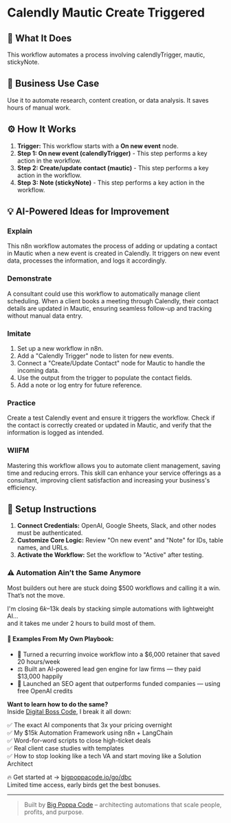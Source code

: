 # Calendly Mautic Create Triggered

## 🚀 What It Does
This workflow automates a process involving calendlyTrigger, mautic, stickyNote.

## 💼 Business Use Case
Use it to automate research, content creation, or data analysis. It saves hours of manual work.

## ⚙️ How It Works
1.  **Trigger:** This workflow starts with a **On new event** node.
2. **Step 1: On new event (calendlyTrigger)** - This step performs a key action in the workflow.
3. **Step 2: Create/update contact (mautic)** - This step performs a key action in the workflow.
4. **Step 3: Note (stickyNote)** - This step performs a key action in the workflow.

## 💡 AI-Powered Ideas for Improvement
### Explain
This n8n workflow automates the process of adding or updating a contact in Mautic when a new event is created in Calendly. It triggers on new event data, processes the information, and logs it accordingly.

### Demonstrate
A consultant could use this workflow to automatically manage client scheduling. When a client books a meeting through Calendly, their contact details are updated in Mautic, ensuring seamless follow-up and tracking without manual data entry.

### Imitate
1. Set up a new workflow in n8n.
2. Add a "Calendly Trigger" node to listen for new events.
3. Connect a "Create/Update Contact" node for Mautic to handle the incoming data.
4. Use the output from the trigger to populate the contact fields.
5. Add a note or log entry for future reference.

### Practice
Create a test Calendly event and ensure it triggers the workflow. Check if the contact is correctly created or updated in Mautic, and verify that the information is logged as intended.

### WIIFM
Mastering this workflow allows you to automate client management, saving time and reducing errors. This skill can enhance your service offerings as a consultant, improving client satisfaction and increasing your business's efficiency.

## 🔧 Setup Instructions
1. **Connect Credentials:** OpenAI, Google Sheets, Slack, and other nodes must be authenticated.
2. **Customize Core Logic:** Review "On new event" and "Note" for IDs, table names, and URLs.
3. **Activate the Workflow:** Set the workflow to "Active" after testing.

### ⚠️ Automation Ain’t the Same Anymore

Most builders out here are stuck doing $500 workflows and calling it a win.  
That’s not the move.  

I'm closing $6k–$13k deals by stacking simple automations with lightweight AI...  
and it takes me under 2 hours to build most of them.

#### 🧠 Examples From My Own Playbook:
- 🔁 Turned a recurring invoice workflow into a $6,000 retainer that saved 20 hours/week  
- ⚖️ Built an AI-powered lead gen engine for law firms — they paid $13,000 happily  
- 🚀 Launched an SEO agent that outperforms funded companies — using free OpenAI credits  

**Want to learn how to do the same?**  
Inside [Digital Boss Code](https://bigpoppacode.io/go/dbc), I break it all down:

✅ The exact AI components that 3x your pricing overnight  
✅ My $15k Automation Framework using n8n + LangChain  
✅ Word-for-word scripts to close high-ticket deals  
✅ Real client case studies with templates  
✅ How to stop looking like a tech VA and start moving like a Solution Architect  

🔥 Get started at → [bigpoppacode.io/go/dbc](https://bigpoppacode.io/go/dbc)  
Limited time access, early birds get the best bonuses.

---
> Built by [Big Poppa Code](https://bigpoppacode.io) – architecting automations that scale people, profits, and purpose.
